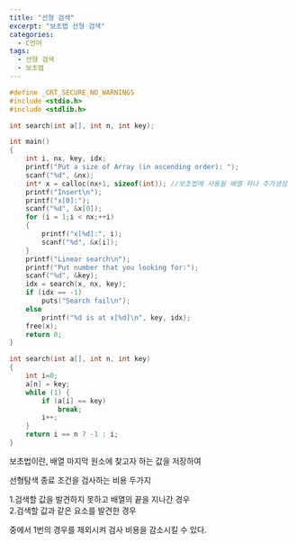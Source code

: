 ```yaml
---
title: "선형 검색"
excerpt: "보초법 선형 검색"
categories:
  - C언어
tags:
  - 선형 검색
  - 보초법
---
```

```c
#define _CRT_SECURE_NO_WARNINGS
#include <stdio.h>
#include <stdlib.h>

int search(int a[], int n, int key);

int main()
{
	int i, nx, key, idx;
	printf("Put a size of Array (in ascending order): ");
	scanf("%d", &nx);
	int* x = calloc(nx+1, sizeof(int)); //보초법에 사용될 배열 하나 추가생성
	printf("Insert\n");
	printf("x[0]:");
	scanf("%d", &x[0]);
	for (i = 1;i < nx;++i)
	{
		printf("x[%d]:", i);
		scanf("%d", &x[i]);
	}
	printf("Linear search\n");
	printf("Put number that you looking for:");
	scanf("%d", &key);
	idx = search(x, nx, key);
	if (idx == -1)
		puts("Search fail\n");
	else
		printf("%d is at x[%d]\n", key, idx);
	free(x);
	return 0;
}

int search(int a[], int n, int key)
{
	int i=0;
	a[n] = key;
	while (1) {
		if (a[i] == key)
			break;
		i++;
	}
	return i == n ? -1 : i;
}
```

보초법이란, 배열 마지막 원소에 찾고자 하는 값을 저장하여

선형탐색 종료 조건을 검사하는 비용 두가지

1.검색할 값을 발견하지 못하고 배열의 끝을 지나간 경우  
2.검색할 값과 같은 요소를 발견한 경우

중에서 1번의 경우를 제외시켜 검사 비용을 감소시킬 수 있다.
